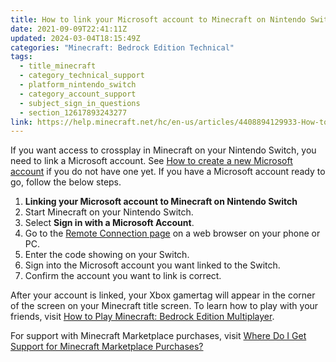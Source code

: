 ```yaml
---
title: How to link your Microsoft account to Minecraft on Nintendo Switch
date: 2021-09-09T22:41:11Z
updated: 2024-03-04T18:15:49Z
categories: "Minecraft: Bedrock Edition Technical"
tags:
  - title_minecraft
  - category_technical_support
  - platform_nintendo_switch
  - category_account_support
  - subject_sign_in_questions
  - section_12617893243277
link: https://help.minecraft.net/hc/en-us/articles/4408894129933-How-to-link-your-Microsoft-account-to-Minecraft-on-Nintendo-Switch
---
```


If you want access to crossplay in Minecraft on your Nintendo Switch, you need to link a Microsoft account. See [How to create a new Microsoft account](https://support.microsoft.com/en-us/account-billing/how-to-create-a-new-microsoft-account-a84675c3-3e9e-17cf-2911-3d56b15c0aaf#:~:text=How%20to%20Set%20Up%20a%20Microsoft%20Account%201,%2C%20and%20then%20follow%20the%20instructions.%20See%20More.) if you do not have one yet. If you have a Microsoft account ready to go, follow the below steps.

1.  **Linking your Microsoft account to Minecraft on Nintendo Switch**
2.  Start Minecraft on your Nintendo Switch.
3.  Select **Sign in with a Microsoft Account**.
4.  Go to the [Remote Connection page](https://login.live.com/oauth20_remoteconnect.srf) on a web browser on your phone or PC.
5.  Enter the code showing on your Switch.
6.  Sign into the Microsoft account you want linked to the Switch.
7.  Confirm the account you want to link is correct.

After your account is linked, your Xbox gamertag will appear in the corner of the screen on your Minecraft title screen. To learn how to play with your friends, visit [How to Play Minecraft: Bedrock Edition Multiplayer](./How-to-Play-Minecraft-Bedrock-Edition-Multiplayer.md).

For support with Minecraft Marketplace purchases, visit [Where Do I Get Support for Minecraft Marketplace Purchases?](../Minecraft-Marketplace/Where-Do-I-Get-Support-for-Minecraft-Marketplace-Purchases.md)
